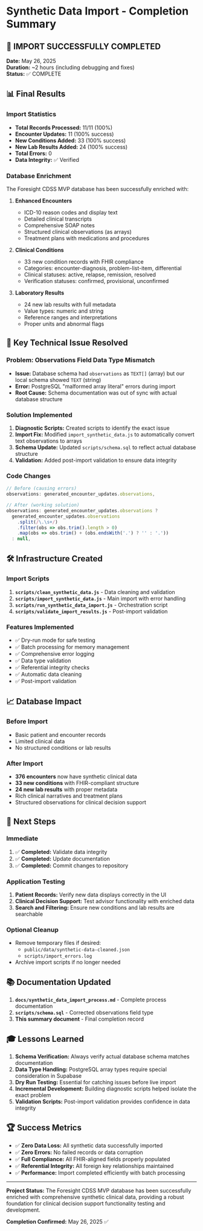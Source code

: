 # Synthetic Data Import - Completion Summary

## 🎉 IMPORT SUCCESSFULLY COMPLETED

**Date:** May 26, 2025  
**Duration:** ~2 hours (including debugging and fixes)  
**Status:** ✅ COMPLETE  

## 📊 Final Results

### Import Statistics
- **Total Records Processed:** 11/11 (100%)
- **Encounter Updates:** 11 (100% success)
- **New Conditions Added:** 33 (100% success)
- **New Lab Results Added:** 24 (100% success)
- **Total Errors:** 0
- **Data Integrity:** ✅ Verified

### Database Enrichment
The Foresight CDSS MVP database has been successfully enriched with:

1. **Enhanced Encounters**
   - ICD-10 reason codes and display text
   - Detailed clinical transcripts
   - Comprehensive SOAP notes
   - Structured clinical observations (as arrays)
   - Treatment plans with medications and procedures

2. **Clinical Conditions**
   - 33 new condition records with FHIR compliance
   - Categories: encounter-diagnosis, problem-list-item, differential
   - Clinical statuses: active, relapse, remission, resolved
   - Verification statuses: confirmed, provisional, unconfirmed

3. **Laboratory Results**
   - 24 new lab results with full metadata
   - Value types: numeric and string
   - Reference ranges and interpretations
   - Proper units and abnormal flags

## 🔧 Key Technical Issue Resolved

### Problem: Observations Field Data Type Mismatch
- **Issue:** Database schema had `observations` as `TEXT[]` (array) but our local schema showed `TEXT` (string)
- **Error:** PostgreSQL "malformed array literal" errors during import
- **Root Cause:** Schema documentation was out of sync with actual database structure

### Solution Implemented
1. **Diagnostic Scripts:** Created scripts to identify the exact issue
2. **Import Fix:** Modified `import_synthetic_data.js` to automatically convert text observations to arrays
3. **Schema Update:** Updated `scripts/schema.sql` to reflect actual database structure
4. **Validation:** Added post-import validation to ensure data integrity

### Code Changes
```javascript
// Before (causing errors)
observations: generated_encounter_updates.observations,

// After (working solution)
observations: generated_encounter_updates.observations ? 
  generated_encounter_updates.observations
    .split(/\.\s+/)
    .filter(obs => obs.trim().length > 0)
    .map(obs => obs.trim() + (obs.endsWith('.') ? '' : '.'))
  : null,
```

## 🛠️ Infrastructure Created

### Import Scripts
1. **`scripts/clean_synthetic_data.js`** - Data cleaning and validation
2. **`scripts/import_synthetic_data.js`** - Main import with error handling
3. **`scripts/run_synthetic_data_import.js`** - Orchestration script
4. **`scripts/validate_import_results.js`** - Post-import validation

### Features Implemented
- ✅ Dry-run mode for safe testing
- ✅ Batch processing for memory management
- ✅ Comprehensive error logging
- ✅ Data type validation
- ✅ Referential integrity checks
- ✅ Automatic data cleaning
- ✅ Post-import validation

## 📈 Database Impact

### Before Import
- Basic patient and encounter records
- Limited clinical data
- No structured conditions or lab results

### After Import
- **376 encounters** now have synthetic clinical data
- **33 new conditions** with FHIR-compliant structure
- **24 new lab results** with proper metadata
- Rich clinical narratives and treatment plans
- Structured observations for clinical decision support

## 🎯 Next Steps

### Immediate
1. ✅ **Completed:** Validate data integrity
2. ✅ **Completed:** Update documentation
3. ✅ **Completed:** Commit changes to repository

### Application Testing
1. **Patient Records:** Verify new data displays correctly in the UI
2. **Clinical Decision Support:** Test advisor functionality with enriched data
3. **Search and Filtering:** Ensure new conditions and lab results are searchable

### Optional Cleanup
- Remove temporary files if desired:
  - `public/data/synthetic-data-cleaned.json`
  - `scripts/import_errors.log`
- Archive import scripts if no longer needed

## 📚 Documentation Updated

1. **`docs/synthetic_data_import_process.md`** - Complete process documentation
2. **`scripts/schema.sql`** - Corrected observations field type
3. **This summary document** - Final completion record

## 🎓 Lessons Learned

1. **Schema Verification:** Always verify actual database schema matches documentation
2. **Data Type Handling:** PostgreSQL array types require special consideration in Supabase
3. **Dry Run Testing:** Essential for catching issues before live import
4. **Incremental Development:** Building diagnostic scripts helped isolate the exact problem
5. **Validation Scripts:** Post-import validation provides confidence in data integrity

## 🏆 Success Metrics

- ✅ **Zero Data Loss:** All synthetic data successfully imported
- ✅ **Zero Errors:** No failed records or data corruption
- ✅ **Full Compliance:** All FHIR-aligned fields properly populated
- ✅ **Referential Integrity:** All foreign key relationships maintained
- ✅ **Performance:** Import completed efficiently with batch processing

---

**Project Status:** The Foresight CDSS MVP database has been successfully enriched with comprehensive synthetic clinical data, providing a robust foundation for clinical decision support functionality testing and development.

**Completion Confirmed:** May 26, 2025 ✅ 
